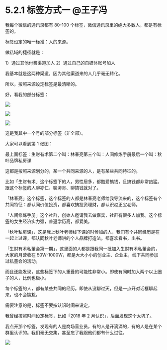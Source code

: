 # 5.2.1 标签方式一 @王子冯

我每个微信的通讯录都有 80-100 个标签，微信通讯录里的绝大多数人，都是有标签的。

标签设定的唯一标准：人的来源。

做私域的捷径就是：

1）通过其他付费渠道加人 2）通过自己的自媒体账号加人

我基本就是这两种渠道，因为其他渠道来的人几乎毫无转化。

所以，按照来源设定标签是最清晰的。

好，看我的部分标签：

![](img/9b7c78ead9b2e1be20b310989095f061.png)

![](img/42990d79cfe87b9c17194fb0a06e44d9.png)

![](img/3114b7582bc392d69c9a3892ef9b92a2.png)

这是我其中一个号的部分标签（非全部）。

大家可以看到第 1 张图：

最上面标签：生财有术第二个叫：林春亮第三个叫：人间修炼手册最后一个叫：秋叶品牌私房课

这都是按照来源划分的，某一个共同来源的人，是有某些共同特征的。

比如「生财有术」这个标签下的人，男性居多，都酷爱搞钱，且搞钱都非常凶猛。跟这个标签的人聊亦仁、聊涛哥、聊搞钱就对了。

「林春亮」这个标签，这个标签的人都是林春亮老师给我导流来的，这个标签有个共同特征：都认同价值投资，都喜欢搞投资理财，都认识赵正宝老师。

「人间修炼手册」这个社群，创始人邀请我去做嘉宾，社群有很多人加我。这个标签的女生经济实力强，普遍学历高，都爱美。

「秋叶私房课」，这是我上秋叶老师线下课的时候加的人，我们有个共同经历是在一起上过课，都认同秋叶老师讲的个人品牌打造法。都喜欢看书，出书。

「生财有术私董会第一期」，这里面的人都是跟我同一批加入生财有术私董会的，大家的月营收在 50W-1000W，都是大大小小的创业主、企业主，线下共同参加过私董会的活动。

而且还能发现，这些标签下的人重叠的可能性非常小。即使有同时加入两个以上圈子的人，比例也极小。

每个标签的人，都有某些共同的经历。即使从没聊过天，但是一点开对话框聊起来，也不会尴尬。

需要注意的是，标签不要按认识时间来设定。

我曾经按照时间设定标签，比如「2018 年 2 月认识」，后面发现这个太坑了。

我点开那个标签，发现有的人是商场营业员，有的人是开滴滴的，有的人是在某个群里认识的。我们毫无交集，甚至忘了我跟他们都有什么过往。

![](img/2353e49c541c9280d72f015ad0b89ff5.png)
